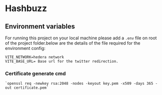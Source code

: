 # Hashbuzz

## Environment variables
For running this project on your local machine please add a `.env` file on root of the project folder.below are the details of the file required for the environment config:

    VITE_NETWORK=hedera network
    VITE_BASE_URL= Base url for the twitter redirection.

### Certificate generate cmd
    `openssl req -newkey rsa:2048 -nodes -keyout key.pem -x509 -days 365 -out certificate.pem`